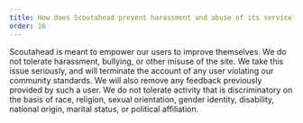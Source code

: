 ```yaml
---
title: How does Scoutahead prevent harassment and abuse of its service?
order: 16
---
```


Scoutahead is meant to empower our users to improve themselves. We do not tolerate harassment, bullying, or other misuse of the site. We take this issue seriously, and will terminate the account of any user violating our community standards. We will also remove any feedback previously provided by such a user. We do not tolerate activity that is discriminatory on the basis of race, religion, sexual orientation, gender identity, disability, national origin, marital status, or political affiliation.
